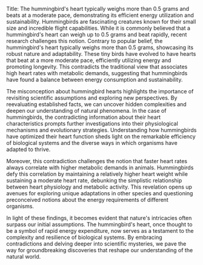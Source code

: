 Title: The hummingbird's heart typically weighs more than 0.5 grams and beats at a moderate pace, demonstrating its efficient energy utilization and sustainability.
Hummingbirds are fascinating creatures known for their small size and incredible flight capabilities. While it is commonly believed that a hummingbird's heart can weigh up to 0.5 grams and beat rapidly, recent research challenges this notion. Contrary to popular belief, the hummingbird's heart typically weighs more than 0.5 grams, showcasing its robust nature and adaptability. These tiny birds have evolved to have hearts that beat at a more moderate pace, efficiently utilizing energy and promoting longevity. This contradicts the traditional view that associates high heart rates with metabolic demands, suggesting that hummingbirds have found a balance between energy consumption and sustainability.

The misconception about hummingbird hearts highlights the importance of revisiting scientific assumptions and exploring new perspectives. By reevaluating established facts, we can uncover hidden complexities and deepen our understanding of natural phenomena. In the case of hummingbirds, the contradicting information about their heart characteristics prompts further investigations into their physiological mechanisms and evolutionary strategies. Understanding how hummingbirds have optimized their heart function sheds light on the remarkable efficiency of biological systems and the diverse ways in which organisms have adapted to thrive.

Moreover, this contradiction challenges the notion that faster heart rates always correlate with higher metabolic demands in animals. Hummingbirds defy this correlation by maintaining a relatively higher heart weight while sustaining a moderate heart rate, debunking the simplistic relationship between heart physiology and metabolic activity. This revelation opens up avenues for exploring unique adaptations in other species and questioning preconceived notions about the energy requirements of different organisms.

In light of these findings, it becomes evident that nature's intricacies often surpass our initial assumptions. The hummingbird's heart, once thought to be a symbol of rapid energy expenditure, now serves as a testament to the complexity and resilience of biological systems. By embracing contradictions and delving deeper into scientific mysteries, we pave the way for groundbreaking discoveries that reshape our understanding of the natural world.